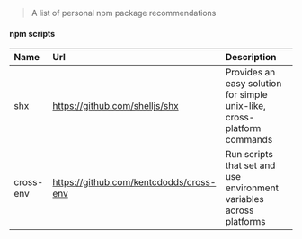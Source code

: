 > A list of personal npm package recommendations

#### npm scripts

| Name | Url | Description |
| :- | :- | :- |
| shx | https://github.com/shelljs/shx | Provides an easy solution for simple unix-like, cross-platform commands |
| cross-env | https://github.com/kentcdodds/cross-env | Run scripts that set and use environment variables across platforms |

